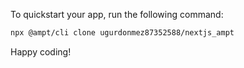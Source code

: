 To quickstart your app, run the following command: 

```bash
npx @ampt/cli clone ugurdonmez87352588/nextjs_ampt
```

Happy coding!